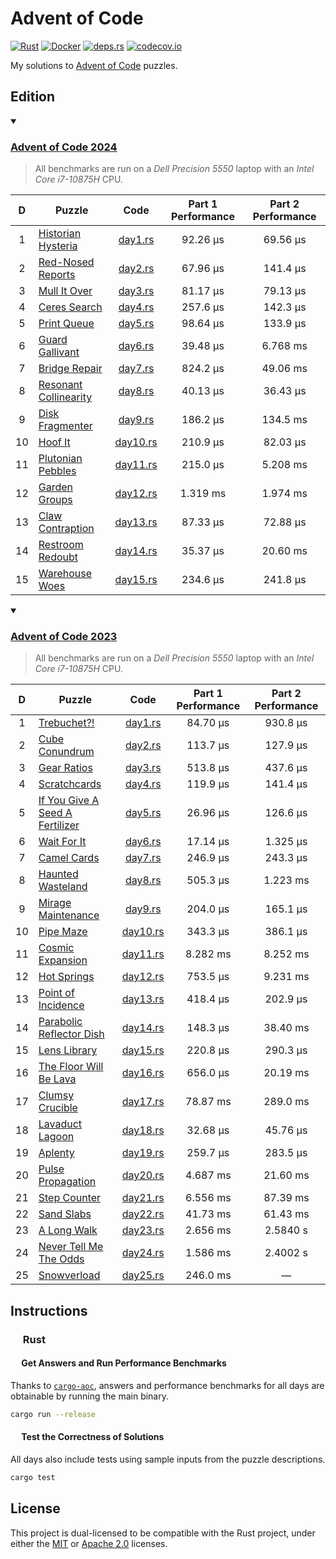 # Advent of Code

<p align="left">
  <a href="https://github.com/AndrejOrsula/aoc/actions/workflows/rust.yml">   <img alt="Rust"       src="https://github.com/AndrejOrsula/aoc/actions/workflows/rust.yml/badge.svg"></a>
  <a href="https://github.com/AndrejOrsula/aoc/actions/workflows/docker.yml"> <img alt="Docker"     src="https://github.com/AndrejOrsula/aoc/actions/workflows/docker.yml/badge.svg"></a>
  <a href="https://deps.rs/repo/github/AndrejOrsula/aoc">                     <img alt="deps.rs"    src="https://deps.rs/repo/github/AndrejOrsula/aoc/status.svg"></a>
  <a href="https://codecov.io/gh/AndrejOrsula/aoc">                           <img alt="codecov.io" src="https://codecov.io/gh/AndrejOrsula/aoc/branch/main/graph/badge.svg"></a>
</p>

My solutions to [Advent of Code](https://adventofcode.com) puzzles.

## Edition

<details open><summary><h3><a href="https://adventofcode.com/2024">Advent of Code 2024</a></h3></summary>

> All benchmarks are run on a *Dell Precision 5550* laptop with an *Intel Core i7-10875H* CPU.

|   D   | Puzzle                                                       |               Code               | Part 1 Performance | Part 2 Performance |
| :---: | ------------------------------------------------------------ | :------------------------------: | :----------------: | :----------------: |
|   1   | [Historian Hysteria](https://adventofcode.com/2024/day/1)    |  [day1.rs](aoc2024/src/day1.rs)  |      92.26 µs      |      69.56 µs      |
|   2   | [Red-Nosed Reports](https://adventofcode.com/2024/day/2)     |  [day2.rs](aoc2024/src/day2.rs)  |      67.96 µs      |      141.4 µs      |
|   3   | [Mull It Over](https://adventofcode.com/2024/day/3)          |  [day3.rs](aoc2024/src/day3.rs)  |      81.17 µs      |      79.13 µs      |
|   4   | [Ceres Search](https://adventofcode.com/2024/day/4)          |  [day4.rs](aoc2024/src/day4.rs)  |      257.6 µs      |      142.3 µs      |
|   5   | [Print Queue](https://adventofcode.com/2024/day/5)           |  [day5.rs](aoc2024/src/day5.rs)  |      98.64 µs      |      133.9 µs      |
|   6   | [Guard Gallivant](https://adventofcode.com/2024/day/6)       |  [day6.rs](aoc2024/src/day6.rs)  |      39.48 µs      |      6.768 ms      |
|   7   | [Bridge Repair](https://adventofcode.com/2024/day/7)         |  [day7.rs](aoc2024/src/day7.rs)  |      824.2 µs      |      49.06 ms      |
|   8   | [Resonant Collinearity](https://adventofcode.com/2024/day/8) |  [day8.rs](aoc2024/src/day8.rs)  |      40.13 µs      |      36.43 µs      |
|   9   | [Disk Fragmenter](https://adventofcode.com/2024/day/9)       |  [day9.rs](aoc2024/src/day9.rs)  |      186.2 µs      |      134.5 ms      |
|  10   | [Hoof It](https://adventofcode.com/2024/day/10)              | [day10.rs](aoc2024/src/day10.rs) |      210.9 µs      |      82.03 µs      |
|  11   | [Plutonian Pebbles](https://adventofcode.com/2024/day/11)    | [day11.rs](aoc2024/src/day11.rs) |      215.0 µs      |      5.208 ms      |
|  12   | [Garden Groups](https://adventofcode.com/2024/day/12)        | [day12.rs](aoc2024/src/day12.rs) |      1.319 ms      |      1.974 ms      |
|  13   | [Claw Contraption](https://adventofcode.com/2024/day/13)     | [day13.rs](aoc2024/src/day13.rs) |      87.33 µs      |      72.88 µs      |
|  14   | [Restroom Redoubt](https://adventofcode.com/2024/day/14)     | [day14.rs](aoc2024/src/day14.rs) |      35.37 µs      |      20.60 ms      |
|  15   | [Warehouse Woes](https://adventofcode.com/2024/day/15)       | [day15.rs](aoc2024/src/day15.rs) |      234.6 µs      |      241.8 µs      |

<!-- |  16   | [TODO](https://adventofcode.com/2024/day/16) | [day16.rs](aoc2024/src/day16.rs) |                    |                    | -->
<!-- |  17   | [TODO](https://adventofcode.com/2024/day/17) | [day17.rs](aoc2024/src/day17.rs) |                    |                    | -->
<!-- |  18   | [TODO](https://adventofcode.com/2024/day/18) | [day18.rs](aoc2024/src/day18.rs) |                    |                    | -->
<!-- |  19   | [TODO](https://adventofcode.com/2024/day/19) | [day19.rs](aoc2024/src/day19.rs) |                    |                    | -->
<!-- |  20   | [TODO](https://adventofcode.com/2024/day/20) | [day20.rs](aoc2024/src/day20.rs) |                    |                    | -->
<!-- |  21   | [TODO](https://adventofcode.com/2024/day/21) | [day21.rs](aoc2024/src/day21.rs) |                    |                    | -->
<!-- |  22   | [TODO](https://adventofcode.com/2024/day/22) | [day22.rs](aoc2024/src/day22.rs) |                    |                    | -->
<!-- |  23   | [TODO](https://adventofcode.com/2024/day/23) | [day23.rs](aoc2024/src/day23.rs) |                    |                    | -->
<!-- |  24   | [TODO](https://adventofcode.com/2024/day/24) | [day24.rs](aoc2024/src/day24.rs) |                    |                    | -->
<!-- |  25   | [TODO](https://adventofcode.com/2024/day/25) | [day25.rs](aoc2024/src/day25.rs) |                    |         —          | -->

</details>

<details open><summary><h3><a href="https://adventofcode.com/2023">Advent of Code 2023</a></h3></summary>

> All benchmarks are run on a *Dell Precision 5550* laptop with an *Intel Core i7-10875H* CPU.

|   D   | Puzzle                                                                 |               Code               | Part 1 Performance | Part 2 Performance |
| :---: | ---------------------------------------------------------------------- | :------------------------------: | :----------------: | :----------------: |
|   1   | [Trebuchet?!](https://adventofcode.com/2023/day/1)                     |  [day1.rs](aoc2023/src/day1.rs)  |      84.70 μs      |      930.8 µs      |
|   2   | [Cube Conundrum](https://adventofcode.com/2023/day/2)                  |  [day2.rs](aoc2023/src/day2.rs)  |      113.7 μs      |      127.9 µs      |
|   3   | [Gear Ratios](https://adventofcode.com/2023/day/3)                     |  [day3.rs](aoc2023/src/day3.rs)  |      513.8 μs      |      437.6 µs      |
|   4   | [Scratchcards](https://adventofcode.com/2023/day/4)                    |  [day4.rs](aoc2023/src/day4.rs)  |      119.9 μs      |      141.4 µs      |
|   5   | [If You Give A Seed A Fertilizer](https://adventofcode.com/2023/day/5) |  [day5.rs](aoc2023/src/day5.rs)  |      26.96 μs      |      126.6 µs      |
|   6   | [Wait For It](https://adventofcode.com/2023/day/6)                     |  [day6.rs](aoc2023/src/day6.rs)  |      17.14 μs      |      1.325 µs      |
|   7   | [Camel Cards](https://adventofcode.com/2023/day/7)                     |  [day7.rs](aoc2023/src/day7.rs)  |      246.9 μs      |      243.3 µs      |
|   8   | [Haunted Wasteland](https://adventofcode.com/2023/day/8)               |  [day8.rs](aoc2023/src/day8.rs)  |      505.3 µs      |      1.223 ms      |
|   9   | [Mirage Maintenance](https://adventofcode.com/2023/day/9)              |  [day9.rs](aoc2023/src/day9.rs)  |      204.0 µs      |      165.1 µs      |
|  10   | [Pipe Maze](https://adventofcode.com/2023/day/10)                      | [day10.rs](aoc2023/src/day10.rs) |      343.3 µs      |      386.1 µs      |
|  11   | [Cosmic Expansion](https://adventofcode.com/2023/day/11)               | [day11.rs](aoc2023/src/day11.rs) |      8.282 ms      |      8.252 ms      |
|  12   | [Hot Springs](https://adventofcode.com/2023/day/12)                    | [day12.rs](aoc2023/src/day12.rs) |      753.5 µs      |      9.231 ms      |
|  13   | [Point of Incidence](https://adventofcode.com/2023/day/13)             | [day13.rs](aoc2023/src/day13.rs) |      418.4 µs      |      202.9 µs      |
|  14   | [Parabolic Reflector Dish](https://adventofcode.com/2023/day/14)       | [day14.rs](aoc2023/src/day14.rs) |      148.3 µs      |      38.40 ms      |
|  15   | [Lens Library](https://adventofcode.com/2023/day/15)                   | [day15.rs](aoc2023/src/day15.rs) |      220.8 µs      |      290.3 µs      |
|  16   | [The Floor Will Be Lava](https://adventofcode.com/2023/day/16)         | [day16.rs](aoc2023/src/day16.rs) |      656.0 µs      |      20.19 ms      |
|  17   | [Clumsy Crucible](https://adventofcode.com/2023/day/17)                | [day17.rs](aoc2023/src/day17.rs) |      78.87 ms      |      289.0 ms      |
|  18   | [Lavaduct Lagoon](https://adventofcode.com/2023/day/18)                | [day18.rs](aoc2023/src/day18.rs) |      32.68 µs      |      45.76 µs      |
|  19   | [Aplenty](https://adventofcode.com/2023/day/19)                        | [day19.rs](aoc2023/src/day19.rs) |      259.7 µs      |      283.5 µs      |
|  20   | [Pulse Propagation](https://adventofcode.com/2023/day/20)              | [day20.rs](aoc2023/src/day20.rs) |      4.687 ms      |      21.60 ms      |
|  21   | [Step Counter](https://adventofcode.com/2023/day/21)                   | [day21.rs](aoc2023/src/day21.rs) |      6.556 ms      |      87.39 ms      |
|  22   | [Sand Slabs](https://adventofcode.com/2023/day/22)                     | [day22.rs](aoc2023/src/day22.rs) |      41.73 ms      |      61.43 ms      |
|  23   | [A Long Walk](https://adventofcode.com/2023/day/23)                    | [day23.rs](aoc2023/src/day23.rs) |      2.656 ms      |      2.5840 s      |
|  24   | [Never Tell Me The Odds](https://adventofcode.com/2023/day/24)         | [day24.rs](aoc2023/src/day24.rs) |      1.586 ms      |      2.4002 s      |
|  25   | [Snowverload](https://adventofcode.com/2023/day/25)                    | [day25.rs](aoc2023/src/day25.rs) |      246.0 ms      |         —          |

</details>

## Instructions

### <a href="#-rust"><img src="https://rustacean.net/assets/rustacean-flat-noshadow.svg" width="16" height="16"></a> Rust

#### <a href="#-test-the-correctness-of-solutions"><img src="https://www.svgrepo.com/show/271355/rocket-ship-rocket.svg" width="14" height="14"></a> Get Answers and Run Performance Benchmarks

Thanks to [`cargo-aoc`](https://github.com/gobanos/cargo-aoc), answers and performance benchmarks for all days are obtainable by running the main binary.

```bash
cargo run --release
```

#### <a href="#-test-the-correctness-of-solutions"><img src="https://www.svgrepo.com/show/269868/lab.svg" width="14" height="14"></a> Test the Correctness of Solutions

All days also include tests using sample inputs from the puzzle descriptions.

```bash
cargo test
```

## License

This project is dual-licensed to be compatible with the Rust project, under either the [MIT](LICENSE-MIT) or [Apache 2.0](LICENSE-APACHE) licenses.
